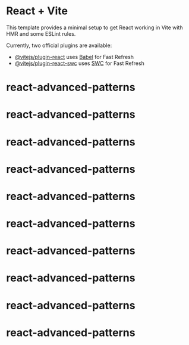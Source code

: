 # React + Vite

This template provides a minimal setup to get React working in Vite with HMR and some ESLint rules.

Currently, two official plugins are available:

- [@vitejs/plugin-react](https://github.com/vitejs/vite-plugin-react/blob/main/packages/plugin-react/README.md) uses [Babel](https://babeljs.io/) for Fast Refresh
- [@vitejs/plugin-react-swc](https://github.com/vitejs/vite-plugin-react-swc) uses [SWC](https://swc.rs/) for Fast Refresh
# react-advanced-patterns
# react-advanced-patterns
# react-advanced-patterns
# react-advanced-patterns
# react-advanced-patterns
# react-advanced-patterns
# react-advanced-patterns
# react-advanced-patterns
# react-advanced-patterns
# react-advanced-patterns
